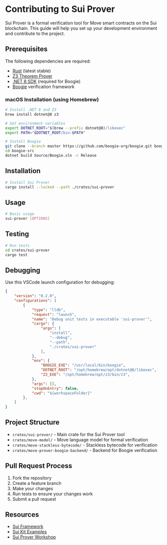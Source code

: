 # Contributing to Sui Prover

Sui Prover is a formal verification tool for Move smart contracts on the Sui blockchain. This guide will help you set up your development environment and contribute to the project.

## Prerequisites

The following dependencies are required:
- [Rust](https://www.rust-lang.org/tools/install) (latest stable)
- [Z3 Theorem Prover](https://github.com/Z3Prover/z3)
- [.NET 8 SDK](https://dotnet.microsoft.com/download/dotnet/8.0) (required for Boogie)
- [Boogie](https://github.com/boogie-org/boogie) verification framework

### macOS Installation (using Homebrew)

```bash
# Install .NET 8 and Z3
brew install dotnet@8 z3

# Set environment variables
export DOTNET_ROOT="$(brew --prefix dotnet@8)/libexec"
export PATH="$DOTNET_ROOT/bin:$PATH"

# Install Boogie
git clone --branch master https://github.com/boogie-org/boogie.git boogie-src
cd boogie-src
dotnet build Source/Boogie.sln -c Release
```

## Installation

```bash
# Install Sui Prover
cargo install --locked --path ./crates/sui-prover
```

## Usage

```bash
# Basic usage
sui-prover [OPTIONS]
```

## Testing

```bash
# Run tests
cd crates/sui-prover
cargo test
```

## Debugging

Use this VSCode launch configuration for debugging:

```json
{
    "version": "0.2.0",
    "configurations": [
        {
            "type": "lldb",
            "request": "launch",
            "name": "Debug unit tests in executable 'sui-prover'",
            "cargo": {
                "args": [
                    "install",
                    "--debug",
                    "--path",
                    "./crates/sui-prover"
                ],
            },
            "env": {
                "BOOGIE_EXE": "/usr/local/bin/boogie",
                "DOTNET_ROOT": "/opt/homebrew/opt/dotnet@8/libexec",
                "Z3_EXE": "/opt/homebrew/opt/z3/bin/z3",
            },
            "args": [],
            "stopOnEntry": false,
            "cwd": "${workspaceFolder}"
        },
    ]
}
```

## Project Structure

- `crates/sui-prover/` - Main crate for the Sui Prover tool
- `crates/move-model/` - Move language model for formal verification
- `crates/move-stackless-bytecode/` - Stackless bytecode for verification
- `crates/move-prover-boogie-backend/` - Backend for Boogie verification

## Pull Request Process

1. Fork the repository
2. Create a feature branch
3. Make your changes
4. Run tests to ensure your changes work
5. Submit a pull request

## Resources

- [Sui Framework](https://github.com/asymptotic-code/sui)
- [Sui Kit Examples](https://github.com/asymptotic-code/sui-kit)
- [Sui Prover Workshop](https://github.com/asymptotic-code/sui-prover-workshop) 